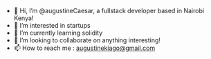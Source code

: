 - 👋 Hi, I’m @augustineCaesar, a fullstack developer based in Nairobi Kenya!
- 👀 I’m interested in startups 
- 🌱 I’m currently learning solidity
- 💞️ I’m looking to collaborate on anything interesting!
- 📫 How to reach me : augustinekiago@gmail.com

<!---
augustineCaesar/augustineCaesar is a ✨ special ✨ repository because its `README.md` (this file) appears on your GitHub profile.
You can click the Preview link to take a look at your changes.
--->
